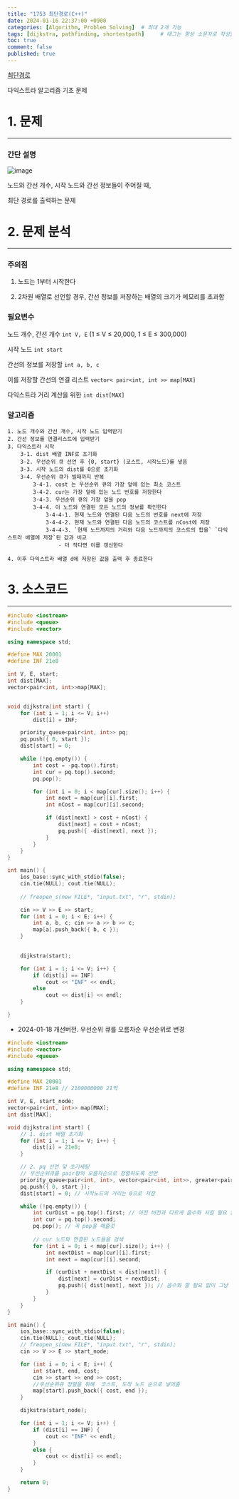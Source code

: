 ```yaml
---
title: "1753 최단경로(C++)"
date: 2024-01-16 22:37:00 +0900
categories: [Algorithm, Problem Solving]  # 최대 2개 가능
tags: [dijkstra, pathfinding, shortestpath]     # 태그는 항상 소문자로 작성할 것
toc: true
comment: false
published: true
---
```


[최단경로](https://www.acmicpc.net/problem/1753)

다익스트라 알고리즘 기초 문제



# 1. 문제
---
### 간단 설명

![image](https://github.com/jinhg0214/jinhg0214.github.io/assets/70011316/73a52e98-4154-4816-bebb-94b12b36af4c)

노드와 간선 개수, 시작 노드와 간선 정보들이 주어질 때,

최단 경로를 출력하는 문제

# 2. 문제 분석
---
### 주의점
1. 노드는 1부터 시작한다

2. 2차원 배열로 선언할 경우, 간선 정보를 저장하는 배열의 크기가 메모리를 초과함

### 필요변수
노드 개수, 간선 개수 `int V, E` (1 ≤ V ≤ 20,000, 1 ≤ E ≤ 300,000)

시작 노드 `int start`

간선의 정보를 저장할 `int a, b, c` 

이를 저장할 간선의 연결 리스트 `vector< pair<int, int >> map[MAX]`

다익스트라 거리 계산을 위한 `int dist[MAX]`


### 알고리즘
```
1. 노드 개수와 간선 개수, 시작 노드 입력받기
2. 간선 정보를 연결리스트에 입력받기
3. 다익스트라 시작
    3-1. dist 배열 INF로 초기화
    3-2. 우선순위 큐 선언 후 {0, start} (코스트, 시작노드)를 넣음
    3-3. 시작 노드의 dist를 0으로 초기화
    3-4. 우선순위 큐가 빌때까지 반복
        3-4-1. cost 는 우선순위 큐의 가장 앞에 있는 최소 코스트
        3-4-2. cur는 가장 앞에 있는 노드 번호를 저장한다
        3-4-3. 우선순위 큐의 가장 앞을 pop 
        3-4-4. 이 노드와 연결된 모든 노드의 정보를 확인한다
            3-4-4-1. 현재 노드와 연결된 다음 노드의 번호를 next에 저장
            3-4-4-2. 현재 노드와 연결된 다음 노드의 코스트를 nCost에 저장
            3-4-4-3. `현재 노드까지의 거리와 다음 노드까지의 코스트의 합을` `다익스트라 배열에 저장`된 값과 비교
                - 더 작다면 이를 갱신한다

4. 이후 다익스트라 배열 d에 저장된 값을 출력 후 종료한다
```


# 3. 소스코드
---

```cpp
#include <iostream>
#include <queue>
#include <vector>

using namespace std;

#define MAX 20001
#define INF 21e8

int V, E, start;
int dist[MAX]; 
vector<pair<int, int>>map[MAX];


void dijkstra(int start) {
	for (int i = 1; i <= V; i++)
		dist[i] = INF;

	priority_queue<pair<int, int>> pq;
	pq.push({ 0, start });
	dist[start] = 0;

	while (!pq.empty()) {
		int cost = -pq.top().first;
		int cur = pq.top().second;
		pq.pop();

		for (int i = 0; i < map[cur].size(); i++) {
			int next = map[cur][i].first;
			int nCost = map[cur][i].second;

			if (dist[next] > cost + nCost) {
				dist[next] = cost + nCost;
				pq.push({ -dist[next], next });
			}
		}
	}
}

int main() {
	ios_base::sync_with_stdio(false);
	cin.tie(NULL); cout.tie(NULL);
	
	// freopen_s(new FILE*, "input.txt", "r", stdin);

	cin >> V >> E >> start;
	for (int i = 0; i < E; i++) {
		int a, b, c; cin >> a >> b >> c;
		map[a].push_back({ b, c });
	}

	
	dijkstra(start);

	for (int i = 1; i <= V; i++) {
		if (dist[i] == INF)
			cout << "INF" << endl;
		else
			cout << dist[i] << endl;
	}

}
```

- 2024-01-18 개선버전. 우선순위 큐를 오름차순 우선순위로 변경

```cpp
#include <iostream>
#include <vector>
#include <queue>

using namespace std;

#define MAX 20001
#define INF 21e8 // 2100000000 21억

int V, E, start_node;
vector<pair<int, int>> map[MAX];
int dist[MAX];

void dijkstra(int start) {
	// 1. dist 배열 초기화
	for (int i = 1; i <= V; i++) {
		dist[i] = 21e8;
	}

	// 2. pq 선언 및 초기세팅
	// 우선순위큐를 pair형의 오름차순으로 정렬하도록 선언
	priority_queue<pair<int, int>, vector<pair<int, int>>, greater<pair<int, int>>> pq;
	pq.push({ 0, start }); 
	dist[start] = 0; // 시작노드의 거리는 0으로 저장

	while (!pq.empty()) {
		int curDist = pq.top().first; // 이전 버전과 다르게 음수화 시킬 필요 없음
		int cur = pq.top().second;
		pq.pop(); // 꼭 pop을 해줄것
		
		// cur 노드와 연결된 노드들을 검색
		for (int i = 0; i < map[cur].size(); i++) {
			int nextDist = map[cur][i].first; 
			int next = map[cur][i].second;

			if (curDist + nextDist < dist[next]) {
				dist[next] = curDist + nextDist;
				pq.push({ dist[next], next }); // 음수화 할 필요 없이 그냥 저장
			}
		}
	}
}

int main() {
	ios_base::sync_with_stdio(false);
	cin.tie(NULL); cout.tie(NULL);
	// freopen_s(new FILE*, "input.txt", "r", stdin);
	cin >> V >> E >> start_node;

	for (int i = 0; i < E; i++) {
		int start, end, cost;
		cin >> start >> end >> cost;
		//우선순위큐 정렬을 위해  코스트, 도착 노드 순으로 넣어줌
		map[start].push_back({ cost, end }); 
	}

	dijkstra(start_node);

	for (int i = 1; i <= V; i++) {
		if (dist[i] == INF) {
			cout << "INF" << endl;
		}
		else {
			cout << dist[i] << endl;
		}
	}

	return 0;
}
```
